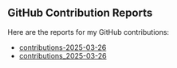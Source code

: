 ## GitHub Contribution Reports
Here are the reports for my GitHub contributions:
- [contributions-2025-03-26](https://ashleyhenry15.github.io/github-work/reports/contributions-2025-03-26)
- [contributions_2025-03-26](https://ashleyhenry15.github.io/github-work/reports/contributions_2025-03-26)
